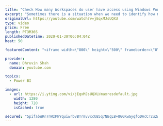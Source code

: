 ```yaml
---
title: "Check How many Workspaces do user have access using Windows PowerShell | Power BI using PowerShell"
excerpt: "Sometimes there is a situation when we need to identify how many Workspaces does the user have access. As a Power BI administrator, it is a very tedious and time-consuming task to identify this manually. Power BI PowerShell makes our task very easy. Once we run one PowerShell command and provide user"
originalUrl: https://youtube.com/watch?v=jEqxMJsUQXU
type: video
price: Free
length: PT3M36S
publishedDateTime: 2020-01-30T06:04:04Z
heat: 50

featuredContent: "<iframe width=\"800\" height=\"500\" frameborder=\"0\" src=\"https://www.youtube.com/embed/jEqxMJsUQXU\" allow=\"accelerometer; autoplay; encrypted-media; gyroscope; picture-in-picture\" allowfullscreen></iframe>"

provider:
  name: Dhruvin Shah
  domain: youtube.com

topics:
  - Power BI

images:
  - url: https://i.ytimg.com/vi/jEqxMJsUQXU/maxresdefault.jpg
    width: 1280
    height: 720
    isCached: true

secured: "5pifabWRn7nWzPWYquiwrbvBTrmvvxcUB5q7NBqLB+8GGKwGyqfGDAcCr2u2A+oNol1iyvDjpCrYrQfIndODBXBTNLnC4IDV+hJvG1d7mz84+yGen94StaUfdldiCAkCXL4J+xAI+ikgrbF37FuW9jsoMBYFapa7UBaj6nd3FRHOwCasZx++Ks0RN+YwHtNy9nfMjy+77OJrhxi1amsmHf84EqqjrkynE0uK7TZBItZfRTqxqcqHvlr9qN1fAWrlkl3b03p3s20jBAbrpZRR85lBoKKrWjVvN9MqK9V/FXYxk2knz+3xahRpbjN9Z7zdFy93+gc68PHFxiK1Nw9PGeDA4U3GCsN6o7HQxStNEdcAzZ1UM0xBuO/uHEUPH8alB13fgEwT8DvxFQOXRIyk3Cegm0fv5aly1vCr/3Nwb/c=;af8FmKQJm4dngWyKn3fWhw=="
---
```


